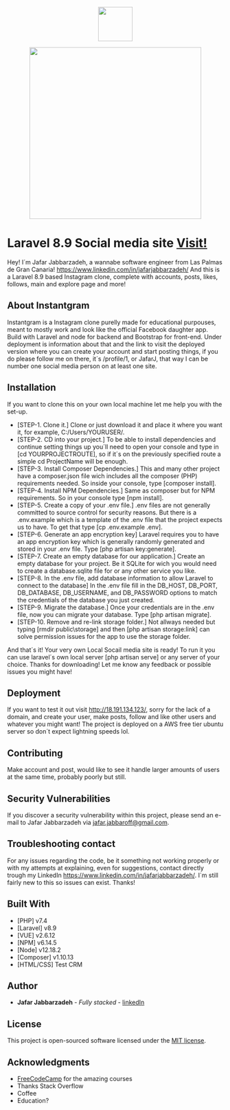 <p align="center"><a href="http://18.191.134.123" target="_blank"><img src="http://18.191.134.123/svg/instantgram.svg" width="80"></a></p>
<p align="center"><a href="http://18.191.134.123" target="_blank"><img src="http://18.191.134.123/svg/instantgramText.svg" width="400"></a></p>

# Laravel 8.9 Social media site [Visit!](http://18.191.134.123/)
Hey! I´m Jafar Jabbarzadeh, a wannabe software engineer from Las Palmas de Gran Canaria! https://www.linkedin.com/in/jafarjabbarzadeh/ And this is a Laravel 8.9 based Instagram clone, complete with accounts, posts, likes, follows, main and explore page and more! 

## About Instantgram
Instantgram is a Instagram clone purelly made for educational purpouses, meant to mostly work and look like the official Facebook daughter app. 
Build with Laravel and node for backend and Bootstrap for front-end. 
Under deployment is information about that and the link to visit the deployed version where you can create your account and start posting things, if you do please follow me on there, it´s /profile/1, or JafarJ, that way I can be number one social media person on at least one site. 

## Installation
If you want to clone this on your own local machine let me help you with the set-up.

* [STEP-1. Clone it.] Clone or just download it and place it where you want it, for example, C:/Users/YOURUSER/.
* [STEP-2. CD into your project.] To be able to install dependencies and continue setting things up you´ll need to open your console and type in [cd YOURPROJECTROUTE], so if it´s on the previously specified route a simple cd ProjectName will be enough.
* [STEP-3. Install Composer Dependencies.] This and many other project have a composer.json file wich includes all the composer (PHP) requirements needed. So inside your console, type [composer install].
* [STEP-4. Install NPM Dependencies.] Same as composer but for NPM requirements. So in your console type [npm install].
* [STEP-5. Create a copy of your .env file.] .env files are not generally committed to source control for security reasons. But there is a .env.example which is a template of the .env file that the project expects us to have. To get that type [cp .env.example .env].
* [STEP-6. Generate an app encryption key] Laravel requires you to have an app encryption key which is generally randomly generated and stored in your .env file. Type [php artisan key:generate].
* [STEP-7. Create an empty database for our application.] Create an empty database for your project. Be it SQLite for wich you would need to create a database.sqlite file for or any other service you like.
* [STEP-8. In the .env file, add database information to allow Laravel to connect to the database] In the .env file fill in the DB_HOST, DB_PORT, DB_DATABASE, DB_USERNAME, and DB_PASSWORD options to match the credentials of the database you just created.
* [STEP-9. Migrate the database.] Once your credentials are in the .env file, now you can migrate your database. Type [php artisan migrate].
* [STEP-10. Remove and re-link storage folder.] Not allways needed but typing [rmdir public\storage] and then [php artisan storage:link] can solve permission issues for the app to use the storage folder.

And that´s it! Your very own Local Socail media site is ready! To run it you can use laravel´s own local server [php artisan serve] or any server of your choice. Thanks for downloading! Let me know any feedback or possible issues you might have!

## Deployment

If you want to test it out visit http://18.191.134.123/, sorry for the lack of a domain, and create your user, make posts, follow and like other users and whatever you might want! The project is deployed on a AWS free tier ubuntu server so don´t expect lightning speeds lol. 

## Contributing

Make account and post, would like to see it handle larger amounts of users at the same time, probably poorly but still. 

## Security Vulnerabilities

If you discover a security vulnerability within this project, please send an e-mail to Jafar Jabbarzadeh via [jafar.jabbaroff@gmail.com](mailto:jafar.jabbaroff@gmail.com).

## Troubleshooting contact

For any issues regarding the code, be it something not working properly or with my attempts at explaining, even for suggestions, contact directly trough my LinkedIn https://www.linkedin.com/in/jafarjabbarzadeh/. I´m still fairly new to this so issues can exist. Thanks!

## Built With

* [PHP] v7.4
* [Laravel] v8.9
* [VUE] v2.6.12
* [NPM] v6.14.5
* [Node] v12.18.2
* [Composer] v1.10.13
* [HTML/CSS] Test CRM

## Author

* **Jafar Jabbarzadeh** - *Fully stacked* - [linkedIn](https://www.linkedin.com/in/jafarjabbarzadeh/)

## License

This project is open-sourced software licensed under the [MIT license](https://opensource.org/licenses/MIT).

## Acknowledgments

* [FreeCodeCamp](https://www.youtube.com/channel/UC8butISFwT-Wl7EV0hUK0BQ) for the amazing courses
* Thanks Stack Overflow
* Coffee
* Education?

